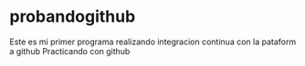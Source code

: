 probandogithub
==============
Este es mi primer programa realizando integracion continua con la pataform a github
Practicando con github
